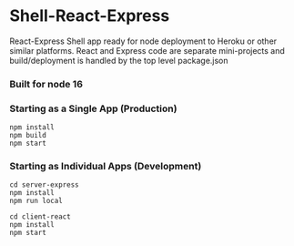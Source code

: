 # Shell-React-Express

React-Express Shell app ready for node deployment to Heroku or other similar platforms.  React and Express code are separate mini-projects and build/deployment is handled by the top level package.json

### Built for node 16

### Starting as a Single App (Production)
```
npm install
npm build
npm start
```

### Starting as Individual Apps (Development)
```
cd server-express
npm install
npm run local

cd client-react
npm install
npm start
```